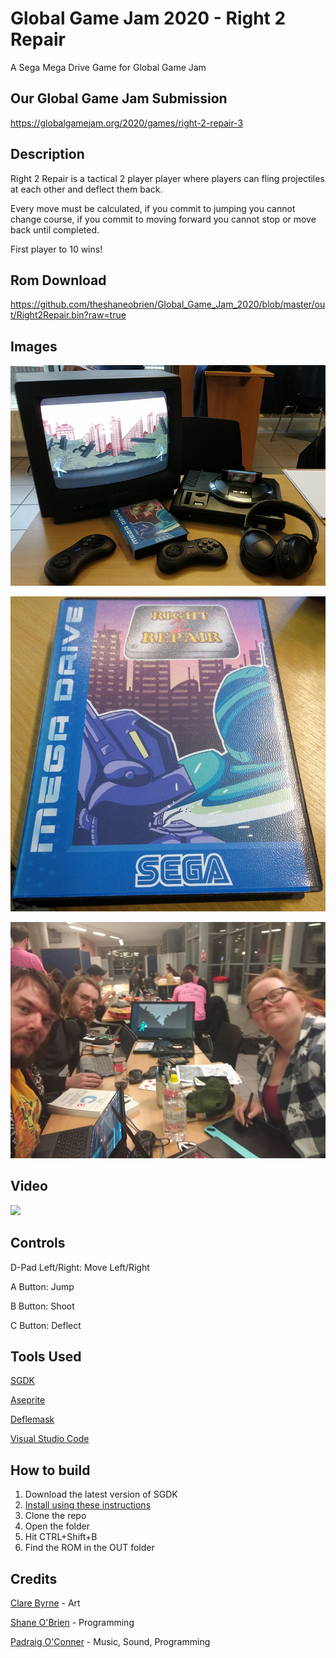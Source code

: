 # Global Game Jam 2020 - Right 2 Repair
A Sega Mega Drive Game for Global Game Jam

## Our Global Game Jam Submission
https://globalgamejam.org/2020/games/right-2-repair-3

## Description
Right 2 Repair is a tactical 2 player player where players can fling projectiles at each other and deflect them back.


Every move must be calculated, if you commit to jumping you cannot change course, if you commit to moving forward you cannot stop or move back until completed.


First player to 10 wins!

## Rom Download
https://github.com/theshaneobrien/Global_Game_Jam_2020/blob/master/out/Right2Repair.bin?raw=true

## Images
![](images/game.jpg?raw=true)

![](images/box.png?raw=true)

![](images/team.jpg?raw=true)

## Video
[![](https://img.youtube.com/vi/S1OBmK32yp0/0.jpg)](https://www.youtube.com/watch?v=S1OBmK32yp0)

## Controls
D-Pad Left/Right: Move Left/Right

A Button: Jump

B Button: Shoot

C Button: Deflect

## Tools Used
[SGDK](https://github.com/Stephane-D/SGDK)

[Aseprite](https://store.steampowered.com/app/431730/Aseprite/)

[Deflemask](http://www.deflemask.com/)

[Visual Studio Code](https://code.visualstudio.com/)

## How to build
1. Download the latest version of SGDK
2. [Install using these instructions](https://github.com/Stephane-D/SGDK/wiki/Setup-SGDK-basic)
3. Clone the repo
4. Open the folder 
5. Hit CTRL+Shift+B
6. Find the ROM in the OUT folder

## Credits
[Clare Byrne](https://twitter.com/clare_3c) - Art

[Shane O'Brien](https://twitter.com/TheShaneOBrien) - Programming

[Padraig O'Conner](https://twitter.com/Terra_corrupt) - Music, Sound, Programming

